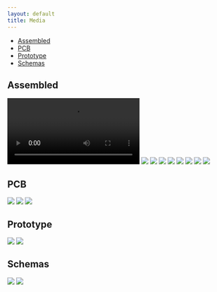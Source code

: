 ```yaml
---
layout: default
title: Media
---
```


- [Assembled](#assembled)
- [PCB](#pcb)
- [Prototype](#prototype)
- [Schemas](#schemas)

## Assembled

<video controls="controls" class="img-full">
  <source src="./assets/media/assembled/usage-demo.MOV">
</video>

<img src="./assets/media/assembled/front-on.jpeg" class="img-full" />

<img src="./assets/media/assembled/front-side-on.jpeg" class="img-full" />

<img src="./assets/media/assembled/front-side-2-on.jpeg" class="img-full" />

<img src="./assets/media/assembled/front.jpeg" class="img-full" />

<img src="./assets/media/assembled/front-side.jpeg" class="img-full" />

<img src="./assets/media/assembled/back.jpeg" class="img-full" />

<img src="./assets/media/assembled/open-front.jpeg" class="img-full" />

<img src="./assets/media/assembled/open-back.jpeg" class="img-full" />

## PCB

<img src="./assets/media/wip/assembled-pcb-front.jpeg" class="img-full" />

<img src="./assets/media/wip/assembled-pcb-back.jpeg" class="img-full" />

<img src="./assets/media/assembled/spinner.jpeg" class="img-full" />

## Prototype

<img src="./assets/media/wip/prototype.jpeg" class="img-full" />

<img src="./assets/media/wip/prototype-pcb.jpeg" class="img-full" />

## Schemas

<img src="./assets/KiCad/schema.png" class="img-full" />

<img src="./assets/KiCad/pcb.png" class="img-full" />